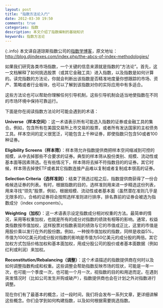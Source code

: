 ```yaml
---
layout: post
title: "指数方法论入门"
date: 2012-03-30 19:50
comments: true
categories: 指数
description: 本文介绍了指数编制的基础知识
keywords: 指数方法论
---
```


{:.info}
本文译自道琼斯指数公司的[指数学博客](http://blog.djindexes.com)，原文地址：<http://blog.djindexes.com/index.php/the-abcs-of-index-methodologies/>

如果我们研究各类市场指数，一个关键的信息来源就是指数的“方法论”。首先，这一文档解释了如何挑选股票（或其它金融工具）进入指数，以及指数是如何计算的。读完指数的方法论，你就会判断出该指数是否精准地度量你想跟踪的市场、资产、策略或者行业板块，也可以了解到该指数对你的实际应用中有多适合。

这些方法论也可以帮助你理解任何引导机制，这些引导机制会适当地使指数在不同的市场环境中保持可靠运行。

下面是你在阅读指数方法论时可能会遇到的术语：

<!--more-->

**Universe（样本空间）**：这一术语表示所有可能选入指数的证券或金融工具的集合。例如，包含所有在美国交易所上市交易的股票，或者所有发达国家的主权债务工具。样本空间的定义很宽泛，可能包含上千种证券，即使指数只包含50或者100种证券。

**Eligibility Screens（样本筛）**：样本筛允许指数提供商把样本空间缩减到可控的规模，从中去掉那些不合要求的证券。典型的样本筛从股份类别、规模、流动性或基本面等因素筛选。在有些情况下，样本筛将去掉不符指数目的的证券。其它时候，样本筛去掉使ETF或者其它指数连接产品难以复制或者复制成本很高的证券。

**Selection Criteria（选样准则）**：结束了筛选过程之后，指数提供商获得了一份合格候选证券的列表。有时，根据指数的目的，选样准则用来进一步精选这份列表，用来寻找“领先”股票，例如，根据规模、流动性或者基本面（虽然潜在准则几乎是无限多的）。合格的证券将会按照选样准则进行排序，排名靠前的证券会被选为指数成分（index components）。

**Weighting（加权）**：这一术语表示设定指数成分相对权重的方法。最简单的情况，采用等权重加权，也就是所有的成分对指数的绩效有相等的影响。通常，权益类指数按市值加权，这样股票对指数表现的绩效与它的市值成正比，这里的市值是用股价乘以发行在外的股份数。例如，一种按市值加权的指数，同样是收益5%，市值为100亿美元的成分股对指数的影响是市值为50亿美元的成分股的两倍。其它加权方式包括价格加权和基本面加权，用成分股公司的股价或者基本面数据（例如红利或利润）来加权。

**Reconstitution/Rebalancing（调整）**：这个术语描述的指数提供商在何时以及如何调整指数构成和权重。这些调整会帮助指数反映市场的现状，可能是一年一次，也可能一个季度一次，也可能一个月一次，视指数的目的和用途而定。在遇到突发情况时（比如公司发生并购或破产），指数提供商也会在计划之外对指数进行调整。

现在你们有了最基本的概念，过一段时间，我们将会发布一系列文章，更详细讲解这些概念。你们会学到如何构建指数，以及如何根据需要挑选指数。


